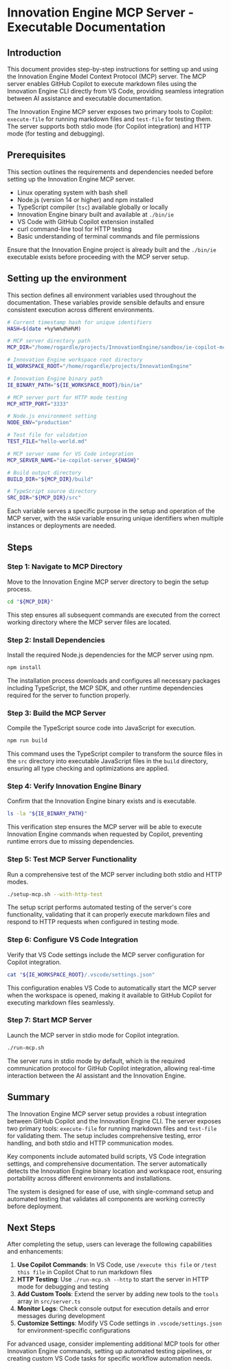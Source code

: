 # Innovation Engine MCP Server - Executable Documentation

## Introduction

This document provides step-by-step instructions for setting up and using the Innovation Engine Model Context Protocol (MCP) server. The MCP server enables GitHub Copilot to execute markdown files using the Innovation Engine CLI directly from VS Code, providing seamless integration between AI assistance and executable documentation.

The Innovation Engine MCP server exposes two primary tools to Copilot: `execute-file` for running markdown files and `test-file` for testing them. The server supports both stdio mode (for Copilot integration) and HTTP mode (for testing and debugging).

## Prerequisites

This section outlines the requirements and dependencies needed before setting up the Innovation Engine MCP server.

- Linux operating system with bash shell
- Node.js (version 14 or higher) and npm installed
- TypeScript compiler (`tsc`) available globally or locally
- Innovation Engine binary built and available at `./bin/ie`
- VS Code with GitHub Copilot extension installed
- curl command-line tool for HTTP testing
- Basic understanding of terminal commands and file permissions

Ensure that the Innovation Engine project is already built and the `./bin/ie` executable exists before proceeding with the MCP server setup.

## Setting up the environment

This section defines all environment variables used throughout the documentation. These variables provide sensible defaults and ensure consistent execution across different environments.

```bash
# Current timestamp hash for unique identifiers
HASH=$(date +%y%m%d%H%M)

# MCP server directory path
MCP_DIR="/home/rogardle/projects/InnovationEngine/sandbox/ie-copilot-mcp"

# Innovation Engine workspace root directory
IE_WORKSPACE_ROOT="/home/rogardle/projects/InnovationEngine"

# Innovation Engine binary path
IE_BINARY_PATH="${IE_WORKSPACE_ROOT}/bin/ie"

# MCP server port for HTTP mode testing
MCP_HTTP_PORT="3333"

# Node.js environment setting
NODE_ENV="production"

# Test file for validation
TEST_FILE="hello-world.md"

# MCP server name for VS Code integration
MCP_SERVER_NAME="ie-copilot-server_${HASH}"

# Build output directory
BUILD_DIR="${MCP_DIR}/build"

# TypeScript source directory
SRC_DIR="${MCP_DIR}/src"
```

Each variable serves a specific purpose in the setup and operation of the MCP server, with the `HASH` variable ensuring unique identifiers when multiple instances or deployments are needed.

## Steps

### Step 1: Navigate to MCP Directory

Move to the Innovation Engine MCP server directory to begin the setup process.

```bash
cd "${MCP_DIR}"
```

This step ensures all subsequent commands are executed from the correct working directory where the MCP server files are located.

### Step 2: Install Dependencies

Install the required Node.js dependencies for the MCP server using npm.

```bash
npm install
```

The installation process downloads and configures all necessary packages including TypeScript, the MCP SDK, and other runtime dependencies required for the server to function properly.

### Step 3: Build the MCP Server

Compile the TypeScript source code into JavaScript for execution.

```bash
npm run build
```

This command uses the TypeScript compiler to transform the source files in the `src` directory into executable JavaScript files in the `build` directory, ensuring all type checking and optimizations are applied.

### Step 4: Verify Innovation Engine Binary

Confirm that the Innovation Engine binary exists and is executable.

```bash
ls -la "${IE_BINARY_PATH}"
```

This verification step ensures the MCP server will be able to execute Innovation Engine commands when requested by Copilot, preventing runtime errors due to missing dependencies.

### Step 5: Test MCP Server Functionality

Run a comprehensive test of the MCP server including both stdio and HTTP modes.

```bash
./setup-mcp.sh --with-http-test
```

The setup script performs automated testing of the server's core functionality, validating that it can properly execute markdown files and respond to HTTP requests when configured in testing mode.

### Step 6: Configure VS Code Integration

Verify that VS Code settings include the MCP server configuration for Copilot integration.

```bash
cat "${IE_WORKSPACE_ROOT}/.vscode/settings.json"
```

This configuration enables VS Code to automatically start the MCP server when the workspace is opened, making it available to GitHub Copilot for executing markdown files seamlessly.

### Step 7: Start MCP Server

Launch the MCP server in stdio mode for Copilot integration.

```bash
./run-mcp.sh
```

The server runs in stdio mode by default, which is the required communication protocol for GitHub Copilot integration, allowing real-time interaction between the AI assistant and the Innovation Engine.

## Summary

The Innovation Engine MCP server setup provides a robust integration between GitHub Copilot and the Innovation Engine CLI. The server exposes two primary tools: `execute-file` for running markdown files and `test-file` for validating them. The setup includes comprehensive testing, error handling, and both stdio and HTTP communication modes.

Key components include automated build scripts, VS Code integration settings, and comprehensive documentation. The server automatically detects the Innovation Engine binary location and workspace root, ensuring portability across different environments and installations.

The system is designed for ease of use, with single-command setup and automated testing that validates all components are working correctly before deployment.

## Next Steps

After completing the setup, users can leverage the following capabilities and enhancements:

1. **Use Copilot Commands**: In VS Code, use `/execute this file` or `/test this file` in Copilot Chat to run markdown files
2. **HTTP Testing**: Use `./run-mcp.sh --http` to start the server in HTTP mode for debugging and testing
3. **Add Custom Tools**: Extend the server by adding new tools to the `tools` array in `src/server.ts`
4. **Monitor Logs**: Check console output for execution details and error messages during development
5. **Customize Settings**: Modify VS Code settings in `.vscode/settings.json` for environment-specific configurations

For advanced usage, consider implementing additional MCP tools for other Innovation Engine commands, setting up automated testing pipelines, or creating custom VS Code tasks for specific workflow automation needs.
